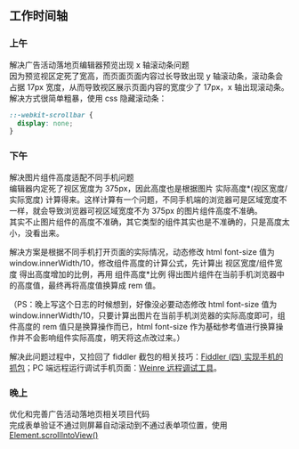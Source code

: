 ## 工作时间轴

### 上午

解决广告活动落地页编辑器预览出现 x 轴滚动条问题  
因为预览视区定死了宽高，而页面页面内容过长导致出现 y 轴滚动条，滚动条会占据 17px 宽度，从而导致视区展示页面内容的宽度少了 17px，x 轴出现滚动条。  
解决方式很简单粗暴，使用 css 隐藏滚动条：

```css
::-webkit-scrollbar {
  display: none;
}
```

### 下午

解决图片组件高度适配不同手机问题  
编辑器内定死了视区宽度为 375px，因此高度也是根据图片 实际高度\*(视区宽度/实际宽度) 计算得来。这样计算有一个问题，不同手机端的浏览器可是区域宽度不一样，就会导致浏览器可视区域宽度不为 375px 的图片组件高度不准确。  
其实不止图片组件的高度不准确，其它类型的组件其实也是不准确的，只是高度太小，没看出来。

解决方案是根据不同手机打开页面的实际情况，动态修改 html font-size 值为 window.innerWidth/10，修改组件高度的计算公式，先计算出 视区宽度/组件宽度 得出高度增加的比例，再用 组件高度\*比例 得出图片组件在当前手机浏览器中的高度值，最终再将高度值换算成 rem 值。

（PS：晚上写这个日志的时候想到，好像没必要动态修改 html font-size 值为 window.innerWidth/10，只要计算出图片在当前手机浏览器的实际高度即可，组件高度的 rem 值只是换算操作而已，html font-size 作为基础参考值进行换算操作并不会影响组件实际高度，明天将这点改过来。）

解决此问题过程中，又捡回了 fiddler 截包的相关技巧：[Fiddler (四) 实现手机的抓包](https://www.cnblogs.com/TankXiao/p/3063871.html)；PC 端远程运行调试手机页面：[Weinre 远程调试工具](https://developer.mozilla.org/zh-CN/docs/Archive/B2G_OS/Platform/Gaia/Weinre%E8%BF%9C%E7%A8%8B%E8%B0%83%E8%AF%95%E5%B7%A5%E5%85%B7)。

### 晚上

优化和完善广告活动落地页相关项目代码  
完成表单验证不通过则屏幕自动滚动到不通过表单项位置，使用 [Element.scrollIntoView()](https://developer.mozilla.org/zh-CN/docs/Web/API/Element/scrollIntoView)
